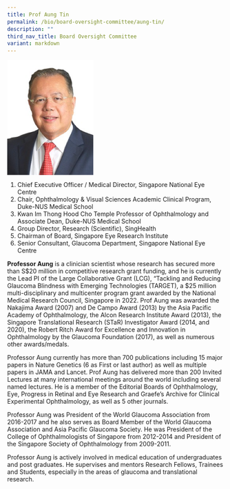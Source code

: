```yaml
---
title: Prof Aung Tin
permalink: /bio/board-oversight-committee/aung-tin/
description: ""
third_nav_title: Board Oversight Committee
variant: markdown
---
```

<img src="/images/Bio/Board%20Oversight%20Committee/prof-aung-tin.png" align="center" style="width:200px">

1.   Chief Executive Officer / Medical Director, Singapore National Eye Centre
2.   Chair,&nbsp;Ophthalmology &amp; Visual Sciences Academic Clinical Program, Duke-NUS Medical School
3.   Kwan Im Thong Hood Cho Temple Professor of Ophthalmology and Associate Dean, Duke-NUS Medical School
4.   Group Director, Research (Scientific), SingHealth
5.   Chairman of Board, Singapore Eye Research Institute
6.   Senior Consultant, Glaucoma Department, Singapore National Eye Centre

**Professor Aung** is a clinician scientist whose research has secured more than S$20 million in competitive research grant funding, and he is currently the Lead PI of the Large Collaborative Grant (LCG), “Tackling and Reducing Glaucoma Blindness with Emerging Technologies (TARGET), a $25 million multi-disciplinary and multicenter program grant awarded by the National Medical Research Council, Singapore in 2022. Prof Aung was awarded the Nakajima Award (2007) and De Campo Award (2013) by the Asia Pacific Academy of Ophthalmology, the Alcon Research Institute Award (2013), the Singapore Translational Research (STaR) Investigator Award (2014, and 2020), the Robert Ritch Award for Excellence and Innovation in Ophthalmology by the Glaucoma Foundation (2017), as well as numerous other awards/medals.

Professor Aung currently has more than 700 publications including 15 major papers in Nature Genetics (6 as First or last author) as well as multiple papers in JAMA and Lancet. Prof Aung has delivered more than 200 Invited Lectures at many international meetings around the world including several named lectures. He is a member of the Editorial Boards of Ophthalmology, Eye, Progress in Retinal and Eye Research and Graefe’s Archive for Clinical Experimental Ophthalmology, as well as 5 other journals.

Professor Aung was President of the World Glaucoma Association from 2016-2017 and he also serves as Board Member of the World Glaucoma Association and Asia Pacific Glaucoma Society. He was President of the College of Ophthalmologists of Singapore from 2012-2014 and President of the Singapore Society of Ophthalmology from 2009-2011.

Professor Aung is actively involved in medical education of undergraduates and post graduates. He supervises and mentors Research Fellows, Trainees and Students, especially in the areas of glaucoma and translational research.
